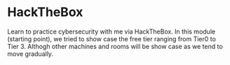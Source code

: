 # HackTheBox
Learn to practice cybersecurity with me via HackTheBox.
In this module (starting point), we tried to show case the free tier ranging from Tier0 to Tier 3.
Althogh other machines and rooms will be show case as we tend to move gradually.
